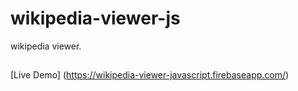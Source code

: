 # wikipedia-viewer-js
wikipedia viewer.
##
[Live Demo] (https://wikipedia-viewer-javascript.firebaseapp.com/)